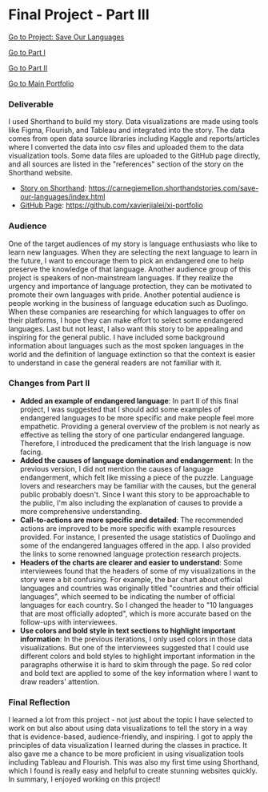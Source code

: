 # Final Project - Part III

[Go to Project: Save Our Languages](https://carnegiemellon.shorthandstories.com/save-our-languages/index.html)

[Go to Part I](/part-i.md)

[Go to Part II](/part-ii.md)

[Go to Main Portfolio](/README.md)


### Deliverable

I used Shorthand to build my story. Data visualizations are made using tools like Figma, Flourish, and Tableau and integrated into the story. The data comes from open data source libraries including Kaggle and reports/articles where I converted the data into csv files and uploaded them to the data visualization tools. Some data files are uploaded to the GitHub page directly, and all sources are listed in the "references" section of the story on the Shorthand website.

- [Story on Shorthand](https://carnegiemellon.shorthandstories.com/save-our-languages/index.html): https://carnegiemellon.shorthandstories.com/save-our-languages/index.html
- [GitHub Page](https://github.com/xavierjialei/xi-portfolio): https://github.com/xavierjialei/xi-portfolio

### Audience

One of the target audiences of my story is language enthusiasts who like to learn new languages. When they are selecting the next language to learn in the future, I want to encourage them to pick an endangered one to help preserve the knowledge of that language. Another audience group of this project is speakers of non-mainstream languages. If they realize the urgency and importance of language protection, they can be motivated to promote their own languages with pride. Another potential audience is people working in the business of language education such as Duolingo. When these companies are researching for which languages to offer on their platforms, I hope they can make effort to select some endangered languages. Last but not least, I also want this story to be appealing and inspiring for the general public. I have included some background information about languages such as the most spoken languages in the world and the definition of language extinction so that the context is easier to understand in case the general readers are not familiar with it.


### Changes from Part II

- **Added an example of endangered language**: In part II of this final project, I was suggested that I should add some examples of endangered languages to be more specific and make people feel more empathetic. Providing a general overview of the problem is not nearly as effective as telling the story of one particular endangered language. Therefore, I introduced the predicament that the Irish language is now facing.
- **Added the causes of language domination and endangerment**: In the previous version, I did not mention the causes of language endangerment, which felt like missing a piece of the puzzle. Language lovers and researchers may be familiar with the causes, but the general public probably doesn't. Since I want this story to be approachable to the public, I'm also including the explanation of causes to provide a more comprehensive understanding.
- **Call-to-actions are more specific and detailed**: The recommended actions are improved to be more specific with example resources provided. For instance, I presented the usage statistics of Duolingo and some of the endangered languages offered in the app. I also provided the links to some renowned language protection research projects.
- **Headers of the charts are clearer and easier to understand**: Some interviewees found that the headers of some of my visualizations in the story were a bit confusing. For example, the bar chart about official languages and countries was originally titled "countries and their official languages", which seemed to be indicating the number of official languages for each country. So I changed the header to "10 languages that are most officially adopted", which is more accurate based on the follow-ups with interviewees.
- **Use colors and bold style in text sections to highlight important information**: In the previous iterations, I only used colors in those data visualizations. But one of the interviewees suggested that I could use different colors and bold styles to highlight important information in the paragraphs otherwise it is hard to skim through the page. So red color and bold text are applied to some of the key information where I want to draw readers' attention.

### Final Reflection

I learned a lot from this project - not just about the topic I have selected to work on but also about using data visualizations to tell the story in a way that is evidence-based, audience-friendly, and inspiring. I got to apply the principles of data visualization I learned during the classes in practice. It also gave me a chance to be more proficient in using visualization tools including Tableau and Flourish. This was also my first time using Shorthand, which I found is really easy and helpful to create stunning websites quickly. In summary, I enjoyed working on this project!
